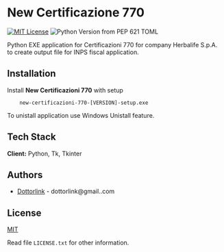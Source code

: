 # New Certificazione 770

[![MIT License](https://img.shields.io/badge/License-MIT-green.svg)](https://choosealicense.com/licenses/mit/) ![Python Version from PEP 621 TOML](https://img.shields.io/python/required-version-toml?tomlFilePath=https%3A%2F%2Fraw.githubusercontent.com%2Fdottorlink%2Fnew-certificazione-770%2Fdevelop%2Fpyproject.toml)



Python EXE application for Certificazioni 770 for company Herbalife S.p.A. to create output file for INPS fiscal application.


## Installation

Install **New Certificazioni 770** with setup

```console
    new-certificazioni-770-[VERSION]-setup.exe
```

To unistall application use Windows Unistall feature.

    
## Tech Stack

**Client:** Python, Tk, Tkinter



## Authors

- [Dottorlink](https://www.github.com/dottorlink) - dottorlink@gmail..com


## License

[MIT](https://choosealicense.com/licenses/mit/)

Read file `LICENSE.txt` for other information.

